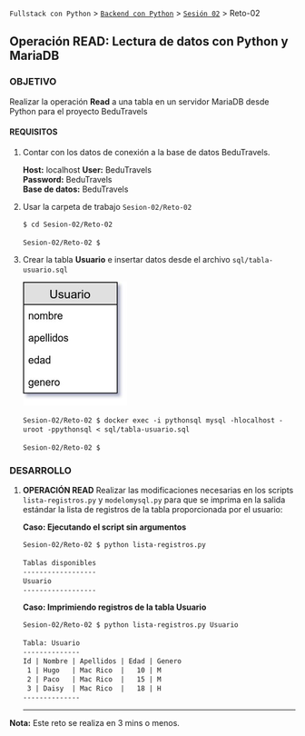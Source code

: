 `Fullstack con Python` > [`Backend con Python`](../../Readme.md) > [`Sesión 02`](../Readme.md) > Reto-02
## Operación READ: Lectura de datos con Python y MariaDB

### OBJETIVO
Realizar la operación __Read__ a una tabla en un servidor MariaDB desde Python para el proyecto BeduTravels

#### REQUISITOS
1. Contar con los datos de conexión a la base de datos BeduTravels.

   __Host:__ localhost
   __User:__ BeduTravels \
   __Password:__ BeduTravels \
   __Base de datos:__ BeduTravels

1. Usar la carpeta de trabajo `Sesion-02/Reto-02`

   ```console
   $ cd Sesion-02/Reto-02

   Sesion-02/Reto-02 $
   ```

1. Crear la tabla __Usuario__ e insertar datos desde el archivo `sql/tabla-usuario.sql`

   ![Tabla Usuario](assets/tabla-usuario.jpg)

   ```console
   Sesion-02/Reto-02 $ docker exec -i pythonsql mysql -hlocalhost -uroot -ppythonsql < sql/tabla-usuario.sql

   Sesion-02/Reto-02 $
   ```

### DESARROLLO
1. __OPERACIÓN READ__ Realizar las modificaciones necesarias en los scripts `lista-registros.py` y `modelomysql.py` para que se imprima en la salida estándar la lista de registros de la tabla proporcionada por el usuario:

   __Caso: Ejecutando el script sin argumentos__

   ```console
   Sesion-02/Reto-02 $ python lista-registros.py

   Tablas disponibles
   ------------------
   Usuario
   ------------------
   ```

   __Caso: Imprimiendo registros de la tabla Usuario__

   ```console
   Sesion-02/Reto-02 $ python lista-registros.py Usuario

   Tabla: Usuario
   --------------
   Id | Nombre | Apellidos | Edad | Genero
    1 | Hugo   | Mac Rico  |   10 | M     
    2 | Paco   | Mac Rico  |   15 | M     
    3 | Daisy  | Mac Rico  |   18 | H     
   --------------
   ```
   ***

__Nota:__ Este reto se realiza en 3 mins o menos.

